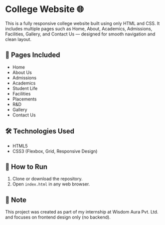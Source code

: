 # College Website 🌐

This is a fully responsive college website built using only HTML and CSS. It includes multiple pages such as Home, About, Academics, Admissions, Facilities, Gallery, and Contact Us — designed for smooth navigation and clean layout.

## 📁 Pages Included

- Home
- About Us
- Admissions
- Academics
- Student Life
- Facilities
- Placements
- R&D
- Gallery
- Contact Us

## 🛠️ Technologies Used

- HTML5
- CSS3 (Flexbox, Grid, Responsive Design)

## 🚀 How to Run

1. Clone or download the repository.
2. Open `index.html` in any web browser.

## 📌 Note

This project was created as part of my internship at Wisdom Aura Pvt. Ltd. and focuses on frontend design only (no backend).
